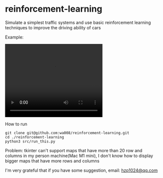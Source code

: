 # reinforcement-learning
Simulate a simplest traffic systems and use basic reinforcement learning techniques to improve the driving ability of cars

Example:

<video width="320" height="240" controls>
    <source src="/video/display_demo.mp4" type="video/mp4">
</video>

How to run

```
git clone git@github.com:wa008/reinforcement-learning.git
cd ./reinforcement-learning
python3 src/run_this.py
```

Problem: tkinter can't support maps that have more than 20 row and columns in my person machine(Mac M1 mini), I don't know how to display bigger maps that have more rows and columns

I'm very grateful that if you have some suggestion, email: hzp1024@qq.com